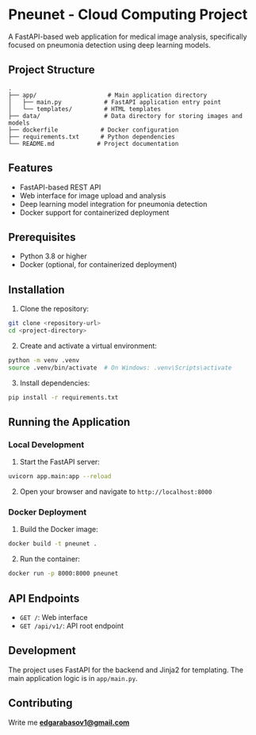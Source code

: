 # Pneunet - Cloud Computing Project

A FastAPI-based web application for medical image analysis, specifically focused on pneumonia detection using deep learning models.

## Project Structure

```
.
├── app/                    # Main application directory
│   ├── main.py            # FastAPI application entry point
│   └── templates/         # HTML templates
├── data/                  # Data directory for storing images and models
├── dockerfile            # Docker configuration
├── requirements.txt      # Python dependencies
└── README.md            # Project documentation
```

## Features

- FastAPI-based REST API
- Web interface for image upload and analysis
- Deep learning model integration for pneumonia detection
- Docker support for containerized deployment

## Prerequisites

- Python 3.8 or higher
- Docker (optional, for containerized deployment)

## Installation

1. Clone the repository:

```bash
git clone <repository-url>
cd <project-directory>
```

2. Create and activate a virtual environment:

```bash
python -m venv .venv
source .venv/bin/activate  # On Windows: .venv\Scripts\activate
```

3. Install dependencies:

```bash
pip install -r requirements.txt
```

## Running the Application

### Local Development

1. Start the FastAPI server:

```bash
uvicorn app.main:app --reload
```

2. Open your browser and navigate to `http://localhost:8000`

### Docker Deployment

1. Build the Docker image:

```bash
docker build -t pneunet .
```

2. Run the container:

```bash
docker run -p 8000:8000 pneunet
```

## API Endpoints

- `GET /`: Web interface
- `GET /api/v1/`: API root endpoint

## Development

The project uses FastAPI for the backend and Jinja2 for templating. The main application logic is in `app/main.py`.

## Contributing

Write me <b>edgarabasov1@gmail.com<b>
